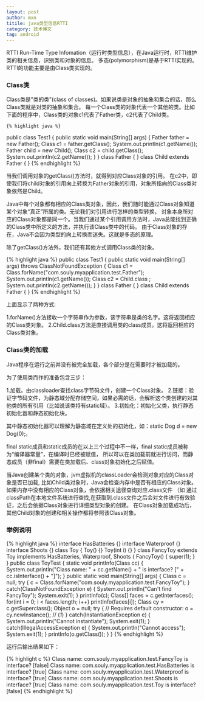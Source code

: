 ```yaml
---
layout: post
author: mxn
titile: java类型信息RTTI
category: 技术博文
tag: android
---
```


RTTI Run-Time Type Infomation（运行时类型信息），在Java运行时，RTTI维护类的相关信息，识别类和对象的信息。
多态(polymorphism)是基于RTTI实现的。RTTI的功能主要是由Class类实现的。


### Class类

Class类是"类的类"(class of classes)。如果说类是对象的抽象和集合的话，那么Class类就是对类的抽象和集合。
每一个Class类的对象代表一个其他的类。比如下面的程序中，Class类的对象c1代表了Father类，c2代表了Child类。

    {% highlight java %}
public class Test1 {
    public static void main(String[] args)
    {
        Father father = new Father();
        Class c1  = father.getClass();
        System.out.println(c1.getName());
        Father child = new Child();
        Class c2  = child.getClass();
        System.out.println(c2.getName());
    }
}
class Father {
}
class Child extends Father {
}
    {% endhighlight %} 
    
当我们调用对象的getClass()方法时，就得到对应Class对象的引用。
在c2中，即使我们将child对象的引用向上转换为Father对象的引用，对象所指向的Class类对象依然是Child。

Java中每个对象都有相应的Class类对象，因此，我们随时能通过Class对象知道某个对象“真正”所属的类。无论我们对引用进行怎样的类型转换，
对象本身所对应的Class对象都是同一个。当我们通过某个引用调用方法时，Java总能找到正确的Class类中所定义的方法，并执行该Class类中的代码。
由于Class对象的存在，Java不会因为类型的向上转换而迷失。这就是多态的原理。

除了getClass()方法外，我们还有其他方式调用Class类的对象。

   {% highlight java %}
public class Test1 {
    public static void main(String[] args) throws ClassNotFoundException {
        Class c1  = Class.forName("com.souly.myapplication.test.Father");
        System.out.println(c1.getName());
        Class c2  = Child.class ;
        System.out.println(c2.getName());
    }
}
class Father {
}
class Child extends Father {
}
  {% endhighlight %} 
  
上面显示了两种方式:

1.forName()方法接收一个字符串作为参数，该字符串是类的名字。这将返回相应的Class类对象。
2.Child.class方法是直接调用类的class成员。这将返回相应的Class类对象。

### Class类的加载

Java程序在运行之前并没有被完全加载，各个部分是在需要时才被加载的。

为了使用类而作的准备包含三步：

1.加载。由classloader查找class字节码文件，创建一个Class对象。
2.链接：验证字节码文件，为静态域分配存储空间，如果必需的话，会解析这个类创建的对其他类的所有引用（比如说该类持有static域）。
3.初始化：初始化父类，执行静态初始化器和静态初始化块。

其中静态初始化器可以理解为静态域在定义处的初始化，如：static Dog d = new Dog(0);。

final static成员和static成员的在以上三个过程中不一样，final static成员被称为“编译器常量”，在编译时已经被赋值，
所以可以在类加载前就进行访问，而静态成员（非final）需要在类加载后、class对象初始化之后赋值。

当Java创建某个类的对象，jvm虚拟机的classLoader会检测对象对应的Class对象是否已加载,
比如Child类对象时，Java会检查内存中是否有相应的Class对象。如果内存中没有相应的Class对象，会依据相关途径查询对应.class文件
（如 通过classPath在本地文件系统进行查找,在获取到.class文件之后会对文件进行有效验证，之后会依据Class对象进行详细类型对象的创建。
在Class对象加载成功后，其他Child对象的创建和相关操作都将参照该Class对象。


### 举例说明

   {% highlight java %}
interface HasBatteries {}
interface Waterproof {}
interface Shoots {}
class Toy {
    Toy() {}
    Toy(int i) {}
}
class FancyToy extends Toy implements HasBatteries, Waterproof, Shoots {
    FancyToy() { super(1); }
}
public class ToyTest {
    static void printInfo(Class cc) {
        System.out.println("Class name: " + cc.getName() +
                " is interface? [" + cc.isInterface() + "]");
    }
    public static void main(String[] args) {
        Class c = null;
        try {
            c = Class.forName("com.souly.myapplication.test.FancyToy");
        } catch(ClassNotFoundException e) {
            System.out.println("Can't find FancyToy");
            System.exit(1);
        }
        printInfo(c);
        Class[] faces = c.getInterfaces();
        for(int i = 0; i < faces.length; i++)
            printInfo(faces[i]);
        Class cy = c.getSuperclass();
        Object o = null;
        try {
            // Requires default constructor:
            o = cy.newInstance(); // (*1*)
        } catch(InstantiationException e) {
            System.out.println("Cannot instantiate");
            System.exit(1);
        } catch(IllegalAccessException e) {
            System.out.println("Cannot access");
            System.exit(1);
        }
        printInfo(o.getClass());
    }
}
    {% endhighlight %}
     
运行后输出结果如下：

   {% highlight c %}
   Class name: com.souly.myapplication.test.FancyToy is interface? [false]
   Class name: com.souly.myapplication.test.HasBatteries is interface? [true]
   Class name: com.souly.myapplication.test.Waterproof is interface? [true]
   Class name: com.souly.myapplication.test.Shoots is interface? [true]
   Class name: com.souly.myapplication.test.Toy is interface? [false]
    {% endhighlight %}

